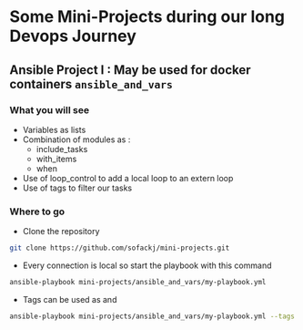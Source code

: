 # Some Mini-Projects during our long Devops Journey

## Ansible Project I : May be used for docker containers **```ansible_and_vars```**

### What you will see

- Variables as lists
- Combination of modules as :
  - include_tasks
  - with_items
  - when
- Use of loop_control to add a local loop to an extern loop
- Use of tags to filter our tasks
  
### Where to go

- Clone the repository

```sh
git clone https://github.com/sofackj/mini-projects.git
```
  
- Every connection is local so start the playbook with this command

```sh
ansible-playbook mini-projects/ansible_and_vars/my-playbook.yml
```

- Tags can be used as <todo> and <check>

```sh
ansible-playbook mini-projects/ansible_and_vars/my-playbook.yml --tags todo
```
